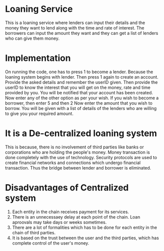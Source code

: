 # Loaning Service
This is a loaning service where lenders can input their details and the money they want to lend along with the time and rate of interest. The borrowers can input the amount they want and they can get a list of lenders who can give them money.

# Implementation
On running the code, one has to press 1 to become a lender. Because the loaning system begins with lender.
Then press 1 again to create an account.
Provide the asked details and remember the userID given.
Then provide the userID to know the interest that you will get on the money, rate and time provided by you.
You will be notified that your account has been created.
Now enter any of the other option as per your wish.
If you wish to become a borrower, then enter 5 and then 2
Now enter the amount that you wish to borrow.
You will be given with a list of details of the lenders who are willing to give you your required amount.

# It is a De-centralized loaning system
This is because, there is no involvement of third parties like banks or corporations who are holding the people's money. Money transaction is done completely with the use of technology. Security protocols are used to create financial networks and connections which undergo financial transaction. Thus the bridge between lender and borrower is eliminated.

# Disadvantages of Centralized system
1) Each entity in the chain receives payment for its services. 
2) There is an unnecessaey delay at each point of the chain. Loan aproovals may take days or weeks sometimes.
3) There are a lot of formalities which has to be done for each entity in the chain of third parties.
4) It is based on the trust between the user and the third parties, which has complete control of the user's money.
